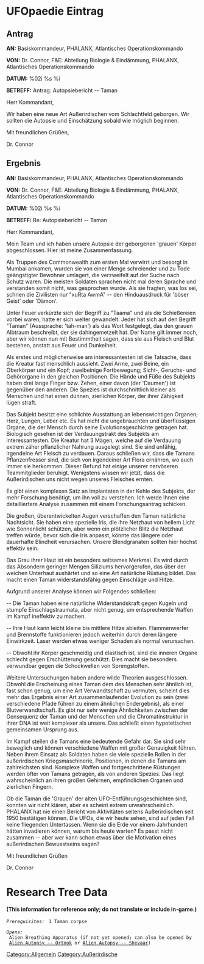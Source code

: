 # UFOpaedie Eintrag

## Antrag

**AN:** Basiskommandeur, PHALANX, Atlantisches Operationskommando

**VON:** Dr. Connor, F&E: Abteilung Biologie & Eindämmung, PHALANX,
Atlantisches Operationskommando

**DATUM:** %02i %s %i

**BETREFF:** Antrag: Autopsiebericht -- Taman

Herr Kommandant,

Wir haben eine neue Art Außerirdischen vom Schlachtfeld geborgen. Wir
sollten die Autopsie und Einschätzung sobald wie möglich beginnen.

Mit freundlichen Grüßen,

Dr. Connor

## Ergebnis

**AN:** Basiskommandeur, PHALANX, Atlantisches Operationskommando

**VON:** Dr. Connor, F&E: Abteilung Biologie & Eindämmung, PHALANX,
Atlantisches Operationskommando

**DATUM:** %02i %s %i

**BETREFF:** Re: Autopsiebericht -- Taman

Herr Kommandant,

Mein Team und ich haben unsere Autopsie der geborgenen 'grauen' Körper
abgeschlossen. Hier ist meine Zusammenfassung.

Als Truppen des Commonwealth zum ersten Mal verwirrt und besorgt in
Mumbai ankamen, wurden sie von einer Menge schreiender und zu Tode
geängstigter Bewohner umlagert, die verzweifelt auf der Suche nach
Schutz waren. Die meisten Soldaten sprachen nicht mal deren Sprache und
verstanden somit nicht, was gesprochen wurde. Als sie fragten, was los
sei, schrien die Zivilisten nur "xuRta AwmA" -- den Hinduausdruck für
'böser Geist' oder 'Dämon'.

Unter Feuer verkürzte sich der Begriff zu "Taama" und als die
Schießereien vorbei waren, hatte er sich weiter gewandelt. Jeder hat
sich auf den Begriff "Taman" (Aussprache: 'tah-man') als das Wort
festgelegt, das den grauen Albtraum beschreibt, der sie dahingemetzelt
hat. Der Name gilt immer noch, aber wir können nun mit Bestimmtheit
sagen, dass sie aus Fleisch und Blut bestehen, anstatt aus Feuer und
Dunkelheit.

Als erstes und möglicherweise am interessantesten ist die Tatsache, dass
die Kreatur fast menschlich aussieht. Zwei Arme, zwei Beine, ein
Oberkörper und ein Kopf; zweibeinige Fortbewegung; Sicht-, Geruchs- und
Gehörorgane in den gleichen Positionen. Die Hände und Füße des Subjekts
haben drei lange Finger bzw. Zehen, einer davon (der 'Daumen') ist
gegenüber den anderen. Die Spezies ist durchschnittlich kleiner als
Menschen und hat einen dünnen, zierlichen Körper, der ihrer Zähigkeit
lügen straft.

Das Subjekt besitzt eine schlichte Ausstattung an lebenswichtigen
Organen; Herz, Lungen, Leber etc. Es hat nicht die ungebrauchten und
überflüssigen Organe, die der Mensch durch seine Evolutionsgeschichte
getragen hat. Biologisch gesehen ist der Verdauungstrakt des Subjekts am
interessantesten. Die Kreatur hat 3 Mägen, welche auf die Verdauung
extrem zäher pflanzlicher Nahrung ausgelegt sind. Sie sind unfähig,
irgendeine Art Fleisch zu verdauen. Daraus schließen wir, dass die
Tamans Pflanzenfresser sind, die sich von irgendeiner Art Flora
ernähren, wo auch immer sie herkommen. Dieser Befund hat einige unserer
nervöseren Teammitglieder beruhigt. Wenigstens wissen wir jetzt, dass
die Außerirdischen uns nicht wegen unseres Fleisches ernten.

Es gibt einen komplexen Satz an Implantaten in der Kehle des Subjekts,
der mehr Forschung benötigt, um ihn voll zu verstehen. Ich werde Ihnen
eine detailliertere Analyse zusammen mit einem Forschungsantrag
schicken.

Die großen, überentwickelten Augen verschaffen den Taman natürliche
Nachtsicht. Sie haben eine spezielle Iris, die ihre Netzhaut von hellem
Licht wie Sonnenlicht schützen, aber wenn ein plötzlicher Blitz die
Netzhaut treffen würde, bevor sich die Iris anpasst, könnte das längere
oder dauerhafte Blindheit verursachen. Unsere Blendgranaten sollten hier
höchst effektiv sein.

Das Grau ihrer Haut ist ein besonders seltsames Merkmal. Es wird durch
das Absondern geringer Mengen Siliziums hervorgerufen, das über der
weichen Unterhaut aushärtet und so eine Art natürliche Rüstung bildet.
Das macht einen Taman widerstandsfähig gegen Einschläge und Hitze.

Aufgrund unserer Analyse können wir Folgendes schließen:

-- Die Taman haben eine natürliche Widerstandskraft gegen Kugeln und
stumpfe Einschlagstraumata, aber nicht genug, um entsprechende Waffen im
Kampf ineffektiv zu machen.

-- Ihre Haut kann leicht kleine bis mittlere Hitze ableiten.
Flammenwerfer und Brennstoffe funktionieren jedoch weiterhin durch deren
längere Einwirkzeit. Laser werden etwas weniger Schaden als normal
verursachen.

-- Obwohl ihr Körper geschmeidig und elastisch ist, sind die inneren
Organe schlecht gegen Erschütterung geschützt. Dies macht sie besonders
verwundbar gegen die Schockwellen von Sprengstoffen.

Weitere Untersuchungen haben andere wilde Theorien ausgeschlossen.
Obwohl die Erscheinung eines Taman dem des Menschen sehr ähnlich ist,
fast schon genug, um eine Art Verwandtschaft zu vermuten, scheint dies
mehr das Ergebnis einer Art zusammenlaufender Evolution zu sein (zwei
verschiedene Pfade führen zu einem ähnlichen Endergebnis), als einer
Blutverwandtschaft. Es gibt nur sehr wenige Ähnlichkeiten zwischen der
Gensequenz der Taman und der Menschen und die Chromatinstruktur in ihrer
DNA ist weit komplexer als unsere. Das schließt einen hypotetischen
gemeinsamen Ursprung aus.

Im Kampf stellen die Tamans eine bedeutende Gefahr dar. Sie sind sehr
beweglich und können verschiedene Waffen mit großer Genauigkeit führen.
Neben ihrem Einsatz als Soldaten haben sie viele spezielle Rollen in der
außerirdischen Kriegsmaschinerie, Positionen, in denen die Tamans am
zahlreichsten sind. Komplexe Waffen und fortgeschrittene Rüstungen
werden öfter von Tamans getragen, als von anderen Spezies. Das liegt
wahrscheinlich an ihren großen Gehirnen, empfindlichen Organen und
zierlichen Fingern.

Ob die Taman die 'Grauen' der alten UFO-Entführungsgeschichten sind,
konnten wir nicht klären, aber es scheint extrem unwahrscheinlich.
PHALANX hat nie einen Bericht von Aktivitäten seitens Außerirdischen
seit 1950 bestätigen können. Die UFOs, die wir heute sehen, sind auf
jeden Fall keine fliegenden Untertassen. Wenn sie die Erde vor einem
Jahrhundert hätten invadieren können, warum bis heute warten? Es passt
nicht zusammen -- aber wer kann schon etwas über die Motivation eines
außerirdischen Bewusstseins sagen?

Mit freundlichen Grüßen

Dr. Connor

# Research Tree Data

**(This information for reference only; do not translate or include
in-game.)**

*`Prerequisites:`*
` 1 Taman corpse`

*`Opens:`*
` Alien Breathing Apparatus (if not yet opened; can also be opened by`
` `[`Alien Autopsy -- Ortnok`](Aliens/Ortnok "wikilink")` or `[`Alien Autopsy -- Shevaar`](Aliens/Shevaar "wikilink")`)`

[Category:Allgemein](Category:Allgemein "wikilink")
[Category:Außerirdische](Category:Außerirdische "wikilink")